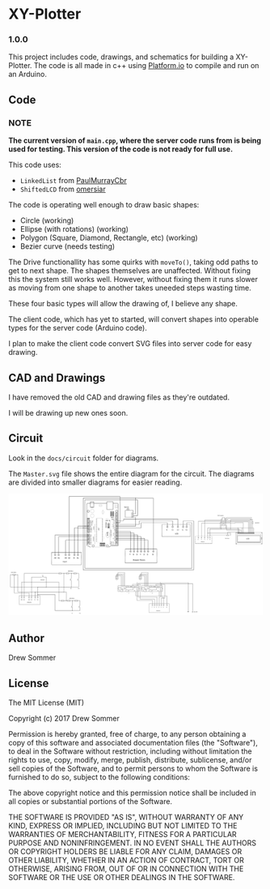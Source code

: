 # XY-Plotter

### 1.0.0

This project includes code, drawings, and schematics for building a XY-Plotter. The code is all made in c++ using [Platform.io](http://platformio.org) to compile and run on an Arduino.

## Code

### NOTE

**The current version of `main.cpp`, where the server code runs from is being used for testing. This version of the code is not ready for full use.**

This code uses:
-   `LinkedList` from [PaulMurrayCbr](http://github.com/PaulMurrayCbr/LinkedList)
-   `ShiftedLCD` from [omersiar](https://github.com/omersiar/ShiftedLCD)

The code is operating well enough to draw basic shapes:
-   Circle (working)
-   Ellipse (with rotations) (working)
-   Polygon (Square, Diamond, Rectangle, etc) (working)
-   Bezier curve (needs testing)

The Drive functionallity has some quirks with `moveTo()`, taking odd paths to get to next shape. The shapes themselves are unaffected. Without fixing this the system still works well. However, without fixing them it runs slower as moving from one shape to another takes uneeded steps wasting time.

These four basic types will allow the drawing of, I believe any shape.

The client code, which has yet to started, will convert shapes into operable types for the server code (Arduino code).

I plan to make the client code convert SVG files into server code for easy drawing.

## CAD and Drawings

I have removed the old CAD and drawing files as they're outdated.

I will be drawing up new ones soon.

## Circuit

Look in the `docs/circuit` folder for diagrams.

The `Master.svg` file shows the entire diagram for the circuit. The diagrams are divided into smaller diagrams for easier reading.

![Master Circuit Diagram](https://raw.githubusercontent.com/Drew-S/xy-plotter/master/docs/circuit/Master.png)

## Author

Drew Sommer

## License

The MIT License (MIT)

Copyright (c) 2017 Drew Sommer

Permission is hereby granted, free of charge, to any person obtaining a copy
of this software and associated documentation files (the "Software"), to deal
in the Software without restriction, including without limitation the rights
to use, copy, modify, merge, publish, distribute, sublicense, and/or sell
copies of the Software, and to permit persons to whom the Software is
furnished to do so, subject to the following conditions:

The above copyright notice and this permission notice shall be included in all
copies or substantial portions of the Software.

THE SOFTWARE IS PROVIDED "AS IS", WITHOUT WARRANTY OF ANY KIND, EXPRESS OR
IMPLIED, INCLUDING BUT NOT LIMITED TO THE WARRANTIES OF MERCHANTABILITY,
FITNESS FOR A PARTICULAR PURPOSE AND NONINFRINGEMENT. IN NO EVENT SHALL THE
AUTHORS OR COPYRIGHT HOLDERS BE LIABLE FOR ANY CLAIM, DAMAGES OR OTHER
LIABILITY, WHETHER IN AN ACTION OF CONTRACT, TORT OR OTHERWISE, ARISING FROM,
OUT OF OR IN CONNECTION WITH THE SOFTWARE OR THE USE OR OTHER DEALINGS IN THE
SOFTWARE.
